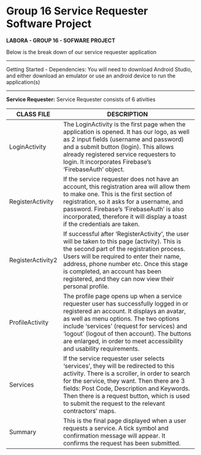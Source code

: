 # Group 16 Service Requester Software Project 

**LABORA - GROUP 16 - SOFWARE PROJECT**

Below is the break down of our service requester application

______________________________________

Getting Started - Dependencies:
You will need to download Android Studio, and either download an emulator or use an android device to run the application(s)

_______________________________________

**Service Requester:**
Service Requester consists of 6 ativities

| **CLASS FILE** | **DESCRIPTION** |
| --- | --- |  
| LoginActivity | The LoginActivity is the first page when the application is opened. It has our logo, as well as 2 input fields (username and password) and a submit button (login). This allows already registered service requesters to login. It incorporates Firebase’s ‘FirebaseAuth’ object. |
| RegisterActivity | If the service requester does not have an account, this registration area will allow them to make one. This is the first section of registration, so it asks for a username, and password. Firebase’s ‘FirebaseAuth’ is also incorporated, therefore it will display a toast if the credentials are taken. |
| RegisterActivity2 | If successful after ‘RegisterActivity’, the user will be taken to this page (activity). This is the second part of the registration process. Users will be required to enter their name, address, phone number etc. Once this stage is completed, an account has been registered, and they can now view their personal profile. |
| ProfileActivity | The profile page opens up when a service requester user has successfully logged in or registered an account. It displays an avatar, as well as menu options. The two options include ‘services’ (request for services) and ‘logout’ (logout of then account). The buttons are enlarged, in order to meet accessibility and usability requirements.  |
| Services | If the service requester user selects ‘services’, they will be redirected to this activity. There is a scroller, in order to search for the service, they want. Then there are 3 fields: Post Code, Description and Keywords. Then there is a request button, which is used to submit the request to the relevant contractors’ maps. |
| Summary | This is the final page displayed when a user requests a service. A tick symbol and confirmation message will appear. It confirms the request has been submitted. |


